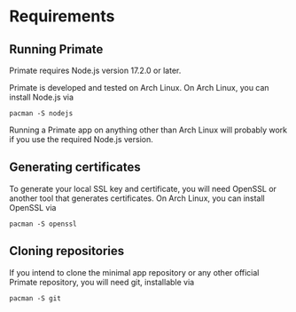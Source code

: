 # Requirements

## Running Primate

Primate requires Node.js version 17.2.0 or later.

Primate is developed and tested on Arch Linux. On Arch Linux, you can install
Node.js via

```
pacman -S nodejs
```

Running a Primate app on anything other than Arch Linux will probably work if
you use the required Node.js version.

## Generating certificates

To generate your local SSL key and certificate, you will need OpenSSL or another
tool that generates certificates. On Arch Linux, you can install OpenSSL via

```
pacman -S openssl
```

## Cloning repositories

If you intend to clone the minimal app repository or any other official Primate
repository, you will need git, installable via

```
pacman -S git
```
